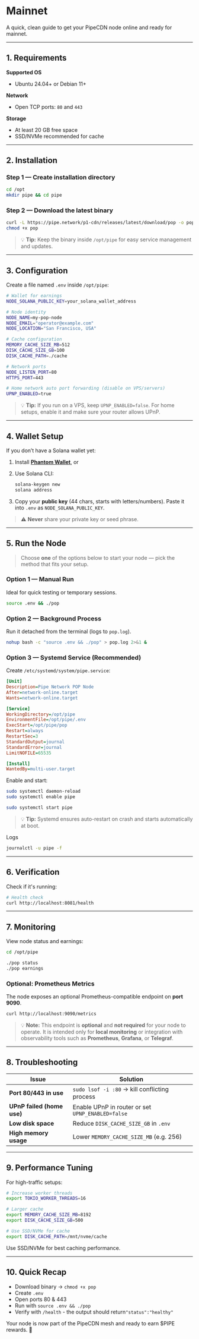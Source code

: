 # Mainnet

A quick, clean guide to get your PipeCDN node online and ready for mainnet.

---

## 1. Requirements

**Supported OS**

* Ubuntu 24.04+ or Debian 11+

**Network**

* Open TCP ports: `80` and `443`

**Storage**

* At least 20 GB free space
* SSD/NVMe recommended for cache

---

## 2. Installation

### **Step 1 — Create installation directory**

```bash
cd /opt
mkdir pipe && cd pipe
```

### **Step 2 — Download the latest binary**

```bash
curl -L https://pipe.network/p1-cdn/releases/latest/download/pop -o pop
chmod +x pop
```

> 💡 **Tip:** Keep the binary inside `/opt/pipe` for easy service management and updates.

---

## 3. Configuration

Create a file named `.env` inside `/opt/pipe`:

```bash
# Wallet for earnings
NODE_SOLANA_PUBLIC_KEY=your_solana_wallet_address

# Node identity
NODE_NAME=my-pop-node
NODE_EMAIL="operator@example.com"
NODE_LOCATION="San Francisco, USA"

# Cache configuration
MEMORY_CACHE_SIZE_MB=512
DISK_CACHE_SIZE_GB=100
DISK_CACHE_PATH=./cache

# Network ports
NODE_LISTEN_PORT=80
HTTPS_PORT=443

# Home network auto port forwarding (disable on VPS/servers)
UPNP_ENABLED=true
```

> 💡 **Tip:**  If you run on a VPS, keep `UPNP_ENABLED=false`.
> For home setups, enable it and make sure your router allows UPnP.

---

## 4. Wallet Setup

If you don’t have a Solana wallet yet:

1. Install **[Phantom Wallet](https://phantom.app)**, or
2. Use Solana CLI:

   ```bash
   solana-keygen new
   solana address
   ```
3. Copy your **public key** (44 chars, starts with letters/numbers).
   Paste it into `.env` as `NODE_SOLANA_PUBLIC_KEY`.

> ⚠️ **Never** share your private key or seed phrase.

---

## 5. Run the Node

> Choose **one** of the options below to start your node — pick the method that fits your setup.

### **Option 1 — Manual Run**

Ideal for quick testing or temporary sessions.

```bash
source .env && ./pop
```

### **Option 2 — Background Process**

Run it detached from the terminal (logs to `pop.log`).

```bash
nohup bash -c "source .env && ./pop" > pop.log 2>&1 &
```

### **Option 3 — Systemd Service (Recommended)**

Create `/etc/systemd/system/pipe.service`:

```ini
[Unit]
Description=Pipe Network POP Node
After=network-online.target
Wants=network-online.target

[Service]
WorkingDirectory=/opt/pipe
EnvironmentFile=/opt/pipe/.env
ExecStart=/opt/pipe/pop
Restart=always
RestartSec=3
StandardOutput=journal
StandardError=journal
LimitNOFILE=65535

[Install]
WantedBy=multi-user.target
```

Enable and start:
```bash
sudo systemctl daemon-reload
sudo systemctl enable pipe

sudo systemctl start pipe
```

> 💡 **Tip:** Systemd ensures auto-restart on crash and starts automatically at boot.

Logs

```bash
journalctl -u pipe -f
```

---

## 6. Verification
Check if it's running:

```bash
# Health check
curl http://localhost:8081/health
```

---

## 7. Monitoring

View node status and earnings:

```bash
cd /opt/pipe

./pop status
./pop earnings
```

### **Optional: Prometheus Metrics**

The node exposes an optional Prometheus-compatible endpoint on **port 9090**.

```bash
curl http://localhost:9090/metrics
```
> 💡 **Note:**
> This endpoint is **optional** and **not required** for your node to operate.
> It is intended only for **local monitoring** or integration with observability tools such as **Prometheus**, **Grafana**, or **Telegraf**.
>

---

## 8. Troubleshooting

| Issue                      | Solution                                          |
| -------------------------- | ------------------------------------------------- |
| **Port 80/443 in use**     | `sudo lsof -i :80` → kill conflicting process     |
| **UPnP failed (home use)** | Enable UPnP in router or set `UPNP_ENABLED=false` |
| **Low disk space**         | Reduce `DISK_CACHE_SIZE_GB` in `.env`             |
| **High memory usage**      | Lower `MEMORY_CACHE_SIZE_MB` (e.g. 256)           |

---

## 9. Performance Tuning

For high-traffic setups:

```bash
# Increase worker threads
export TOKIO_WORKER_THREADS=16

# Larger cache
export MEMORY_CACHE_SIZE_MB=8192
export DISK_CACHE_SIZE_GB=500

# Use SSD/NVMe for cache
export DISK_CACHE_PATH=/mnt/nvme/cache
```

Use SSD/NVMe for best caching performance.

---

## 10. Quick Recap

* Download binary -> `chmod +x pop`
* Create `.env`
* Open ports 80 & 443
* Run with `source .env && ./pop`
* Verify with `/health` - the output should return`"status":"healthy"`


Your node is now part of the PipeCDN mesh and ready to earn $PIPE rewards. 🚀

